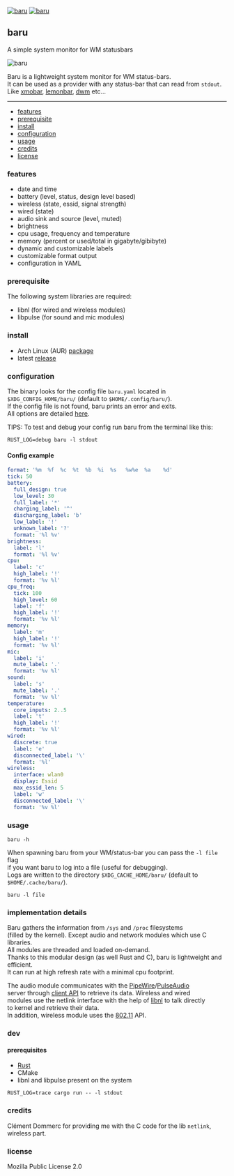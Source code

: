 [![baru](https://img.shields.io/github/actions/workflow/status/doums/baru/test.yml?color=0D0D0D&logoColor=BFBFBF&labelColor=404040&logo=github&style=for-the-badge)](https://github.com/doums/baru/actions?query=workflow%3ATest)
[![baru](https://img.shields.io/aur/version/baru?color=0D0D0D&logoColor=BFBFBF&labelColor=404040&logo=arch-linux&style=for-the-badge)](https://aur.archlinux.org/packages/baru/)

## baru

A simple system monitor for WM statusbars

![baru](https://raw.githubusercontent.com/doums/baru/master/public/baru.png)

Baru is a lightweight system monitor for WM status-bars.\
It can be used as a provider with any status-bar that can read from `stdout`.\
Like [xmobar](https://codeberg.org/xmobar/xmobar),
[lemonbar](https://github.com/LemonBoy/bar),
[dwm](https://dwm.suckless.org/status_monitor/) etc…

---

- [features](#features)
- [prerequisite](#prerequisite)
- [install](#install)
- [configuration](#configuration)
- [usage](#usage)
- [credits](#credits)
- [license](#license)

### features

* date and time
* battery (level, status, design level based)
* wireless (state, essid, signal strength)
* wired (state)
* audio sink and source (level, muted)
* brightness
* cpu usage, frequency and temperature
* memory (percent or used/total in gigabyte/gibibyte)
* dynamic and customizable labels
* customizable format output
* configuration in YAML

### prerequisite

The following system libraries are required:

- libnl (for wired and wireless modules)
- libpulse (for sound and mic modules)

### install

- Arch Linux (AUR) [package](https://aur.archlinux.org/packages/baru)
- latest [release](https://github.com/doums/baru/releases)

### configuration

The binary looks for the config file `baru.yaml` located
in `$XDG_CONFIG_HOME/baru/` (default to `$HOME/.config/baru/`).\
If the config file is not found, baru prints an error and exits.\
All options are
detailed [here](https://github.com/doums/baru/blob/master/baru.yaml).

TIPS: To test and debug your config run baru from the terminal like this:

```shell
RUST_LOG=debug baru -l stdout
```

#### Config example

```yaml
format: '%m  %f  %c  %t  %b  %i  %s   %w%e  %a    %d'
tick: 50
battery:
  full_design: true
  low_level: 30
  full_label: '*'
  charging_label: '^'
  discharging_label: 'b'
  low_label: '!'
  unknown_label: '?'
  format: '%l %v'
brightness:
  label: 'l'
  format: '%l %v'
cpu:
  label: 'c'
  high_label: '!'
  format: '%v %l'
cpu_freq:
  tick: 100
  high_level: 60
  label: 'f'
  high_label: '!'
  format: '%v %l'
memory:
  label: 'm'
  high_label: '!'
  format: '%v %l'
mic:
  label: 'i'
  mute_label: '.'
  format: '%v %l'
sound:
  label: 's'
  mute_label: '.'
  format: '%v %l'
temperature:
  core_inputs: 2..5
  label: 't'
  high_label: '!'
  format: '%v %l'
wired:
  discrete: true
  label: 'e'
  disconnected_label: '\'
  format: '%l'
wireless:
  interface: wlan0
  display: Essid
  max_essid_len: 5
  label: 'w'
  disconnected_label: '\'
  format: '%v %l'
```

### usage

```shell
baru -h
```

When spawning baru from your WM/status-bar you can pass the `-l file` flag\
if you want baru to log into a file (useful for debugging).\
Logs are written to the directory `$XDG_CACHE_HOME/baru/` (default to `$HOME/.cache/baru/`).

```shell
baru -l file
```

### implementation details

Baru gathers the information from `/sys` and `/proc` filesystems\
(filled by the kernel). Except audio and network modules which use C libraries.\
All modules are threaded and loaded on-demand.\
Thanks to this modular design (as well Rust and C), baru is lightweight and
efficient.\
It can run at high refresh rate with a minimal cpu footprint.

The audio module communicates with
the [PipeWire](https://pipewire.org/)/[PulseAudio](https://www.freedesktop.org/wiki/Software/PulseAudio/)\
server
through [client API](https://freedesktop.org/software/pulseaudio/doxygen/) to
retrieve its data. Wireless and wired\
modules use the netlink interface with the help
of [libnl](https://www.infradead.org/~tgr/libnl/) to talk directly\
to kernel and retrieve their data.\
In addition, wireless module uses
the [802.11](https://github.com/torvalds/linux/blob/master/include/uapi/linux/nl80211.h)
API.

### dev

#### prerequisites

- [Rust](https://www.rust-lang.org/tools/install)
- CMake
- libnl and libpulse present on the system

```shell
RUST_LOG=trace cargo run -- -l stdout
```

### credits

Clément Dommerc for providing me with the C code for the lib `netlink`, wireless
part.

### license

Mozilla Public License 2.0
